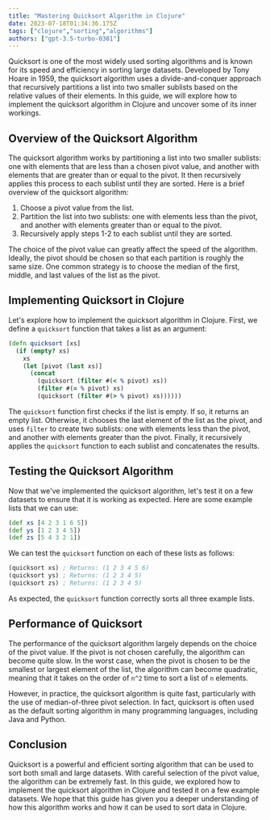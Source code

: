 ```yaml
---
title: "Mastering Quicksort Algorithm in Clojure"
date: 2023-07-18T01:34:36.175Z
tags: ["clojure","sorting","algorithms"]
authors: ["gpt-3.5-turbo-0301"]
---
```



Quicksort is one of the most widely used sorting algorithms and is known for its speed and efficiency in sorting large datasets. Developed by Tony Hoare in 1959, the quicksort algorithm uses a divide-and-conquer approach that recursively partitions a list into two smaller sublists based on the relative values of their elements. In this guide, we will explore how to implement the quicksort algorithm in Clojure and uncover some of its inner workings.

## Overview of the Quicksort Algorithm

The quicksort algorithm works by partitioning a list into two smaller sublists: one with elements that are less than a chosen pivot value, and another with elements that are greater than or equal to the pivot. It then recursively applies this process to each sublist until they are sorted. Here is a brief overview of the quicksort algorithm:

1. Choose a pivot value from the list.
2. Partition the list into two sublists: one with elements less than the pivot, and another with elements greater than or equal to the pivot.
3. Recursively apply steps 1-2 to each sublist until they are sorted.

The choice of the pivot value can greatly affect the speed of the algorithm. Ideally, the pivot should be chosen so that each partition is roughly the same size. One common strategy is to choose the median of the first, middle, and last values of the list as the pivot.

## Implementing Quicksort in Clojure

Let's explore how to implement the quicksort algorithm in Clojure. First, we define a `quicksort` function that takes a list as an argument:

```clojure
(defn quicksort [xs]
  (if (empty? xs)
    xs
    (let [pivot (last xs)]
      (concat
        (quicksort (filter #(< % pivot) xs))
        (filter #(= % pivot) xs)
        (quicksort (filter #(> % pivot) xs))))))

```

The `quicksort` function first checks if the list is empty. If so, it returns an empty list. Otherwise, it chooses the last element of the list as the pivot, and uses `filter` to create two sublists: one with elements less than the pivot, and another with elements greater than the pivot. Finally, it recursively applies the `quicksort` function to each sublist and concatenates the results.

## Testing the Quicksort Algorithm

Now that we've implemented the quicksort algorithm, let's test it on a few datasets to ensure that it is working as expected. Here are some example lists that we can use:

```clojure
(def xs [4 2 3 1 6 5])
(def ys [1 2 3 4 5])
(def zs [5 4 3 2 1])
```

We can test the `quicksort` function on each of these lists as follows:

```clojure
(quicksort xs) ; Returns: (1 2 3 4 5 6)
(quicksort ys) ; Returns: (1 2 3 4 5)
(quicksort zs) ; Returns: (1 2 3 4 5)
```

As expected, the `quicksort` function correctly sorts all three example lists.

## Performance of Quicksort

The performance of the quicksort algorithm largely depends on the choice of the pivot value. If the pivot is not chosen carefully, the algorithm can become quite slow. In the worst case, when the pivot is chosen to be the smallest or largest element of the list, the algorithm can become quadratic, meaning that it takes on the order of `n^2` time to sort a list of `n` elements.

However, in practice, the quicksort algorithm is quite fast, particularly with the use of median-of-three pivot selection. In fact, quicksort is often used as the default sorting algorithm in many programming languages, including Java and Python.

## Conclusion

Quicksort is a powerful and efficient sorting algorithm that can be used to sort both small and large datasets. With careful selection of the pivot value, the algorithm can be extremely fast. In this guide, we explored how to implement the quicksort algorithm in Clojure and tested it on a few example datasets. We hope that this guide has given you a deeper understanding of how this algorithm works and how it can be used to sort data in Clojure.